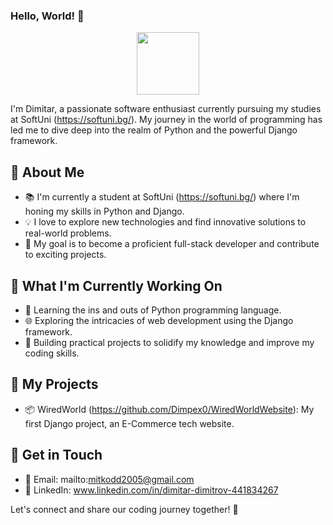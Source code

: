 ### Hello, World! 👋

<div id='header' align='center'>
  <img src='https://media2.giphy.com/media/v1.Y2lkPTc5MGI3NjExdzNndHY2bmM5ZXVlY24xN3gxNjJjcDh2MnYwM3NkMTcyanlwdHlpciZlcD12MV9pbnRlcm5hbF9naWZfYnlfaWQmY3Q9cw/M9gbBd9nbDrOTu1Mqx/giphy.gif' width='100'>
</div>

I'm Dimitar, a passionate software enthusiast currently pursuing my studies at SoftUni (https://softuni.bg/). My journey in the world of programming has led me to dive deep into the realm of Python and the powerful Django framework.

## 🌱 About Me

- 📚 I'm currently a student at SoftUni (https://softuni.bg/) where I'm honing my skills in Python and Django.
- 💡 I love to explore new technologies and find innovative solutions to real-world problems.
- 🎯 My goal is to become a proficient full-stack developer and contribute to exciting projects.

## 💼 What I'm Currently Working On

- 🐍 Learning the ins and outs of Python programming language.
- 🌐 Exploring the intricacies of web development using the Django framework.
- 🚀 Building practical projects to solidify my knowledge and improve my coding skills.

## 🚀 My Projects

- 📦 WiredWorld (https://github.com/Dimpex0/WiredWorldWebsite): My first Django project, an E-Commerce tech website.

## 🌟 Get in Touch

- 📧 Email: mailto:mitkodd2005@gmail.com
- 💼 LinkedIn: www.linkedin.com/in/dimitar-dimitrov-441834267

Let's connect and share our coding journey together! 🚀
